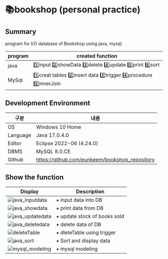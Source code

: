 # 📚bookshop (personal practice)

Summary
-------------
program for I/O database of Bookshop using java, mysql

|program|created function|
|---|------------------|
|java|1️⃣input 2️⃣showData 3️⃣delete 4️⃣update 5️⃣print 6️⃣sort|
|MySql|1️⃣creat tables 2️⃣insert data 3️⃣trigger 4️⃣procedure 5️⃣innerJoin|

	
Development Environment
-------------
|구분|내용|
|---|------------------|
|OS|Windows 10 Home|
|Language|Java 17.0.4.0|
|Editor|Eclipse 2022-06 (4.24.0)|
|DBMS|MySQL 8.0.CE|
|Github|https://github.com/eunkeem/bookshop_repository|


Show the function
-------------
|Display|Description|
|---|---|
|![java_inputdata](https://user-images.githubusercontent.com/115531855/196020562-7d658f73-ca37-441a-9124-574279e91667.JPG)| ⁕ input data into DB |
|![java_showdata](https://user-images.githubusercontent.com/115531855/196020650-3074e985-6878-4b95-838d-8e1b1fbb0266.JPG) | ⁕ print data from DB |
|![java_updatedata](https://user-images.githubusercontent.com/115531855/196020680-f38b8478-58b1-4477-9ff7-2815b1581341.JPG)| ⁕ update stock of books sold |
|![java_deletedata](https://user-images.githubusercontent.com/115531855/196696161-36981e08-ed5d-46ac-9d73-1724200c998f.JPG)| ⁕ delete data of DB |
|![deleteTable](https://user-images.githubusercontent.com/115531855/196696329-84efd5d3-53dd-4f82-8138-c2db1e28fd0c.JPG)| ⁕ dleteTable using trigger |
|![java_sort](https://user-images.githubusercontent.com/115531855/196020772-d4b94452-7f55-4c46-b298-0dcc706d0a56.JPG)| ⁕ Sort and display data |
|![mysql_modeling](https://user-images.githubusercontent.com/115531855/196021215-59296063-aada-4fbb-8158-cff4cfac4906.JPG)| ⁕ mysql modeling |




